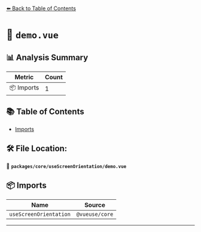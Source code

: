 [⬅️ Back to Table of Contents](../../../index.md)

# 📄 `demo.vue`

## 📊 Analysis Summary

| Metric | Count |
|--------|-------|
| 📦 Imports | 1 |

## 📚 Table of Contents

- [Imports](#imports)

## 🛠️ File Location:
📂 **`packages/core/useScreenOrientation/demo.vue`**

## 📦 Imports

| Name | Source |
|------|--------|
| `useScreenOrientation` | `@vueuse/core` |


---